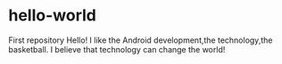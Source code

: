 # hello-world
First repository
Hello!
I like the Android development,the technology,the basketball.
I believe that technology can change the world!
